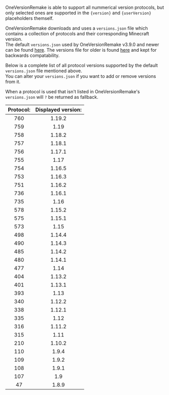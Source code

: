 OneVersionRemake is able to support all nummerical version protocols, but only selected ones are supported in the `{version}` and `{userVersion}` placeholders themself.

OneVersionRemake downloads and uses a `versions.json` file which contains a collection of protocols and their corresponding Minecraft version.  
The default `versions.json` used by OneVersionRemake v3.9.0 and newer can be found [here](https://www.andre601.ch/oneversionremake/versions.json). The versions file for older is found [here](https://raw.githubusercontent.com/Andre601/OneVersionRemake/master/versions.json) and kept for backwards compatability.

Below is a complete list of all protocol versions supported by the default `versions.json` file mentioned above.  
You can alter your `versions.json` if you want to add or remove versions from it.

When a protocol is used that isn't listed in OneVersionRemake's `versions.json` will `?` be returned as fallback.

| Protocol: | Displayed version: |
|:---------:|:------------------:|
| 760       | 1.19.2             |
| 759       | 1.19               |
| 758       | 1.18.2             |
| 757       | 1.18.1             |
| 756       | 1.17.1             |
| 755       | 1.17               |
| 754       | 1.16.5             |
| 753       | 1.16.3             |
| 751       | 1.16.2             |
| 736       | 1.16.1             |
| 735       | 1.16               |
| 578       | 1.15.2             |
| 575       | 1.15.1             |
| 573       | 1.15               |
| 498       | 1.14.4             |
| 490       | 1.14.3             |
| 485       | 1.14.2             |
| 480       | 1.14.1             |
| 477       | 1.14               |
| 404       | 1.13.2             |
| 401       | 1.13.1             |
| 393       | 1.13               |
| 340       | 1.12.2             |
| 338       | 1.12.1             |
| 335       | 1.12               |
| 316       | 1.11.2             |
| 315       | 1.11               |
| 210       | 1.10.2             |
| 110       | 1.9.4              |
| 109       | 1.9.2              |
| 108       | 1.9.1              |
| 107       | 1.9                |
| 47        | 1.8.9              |
